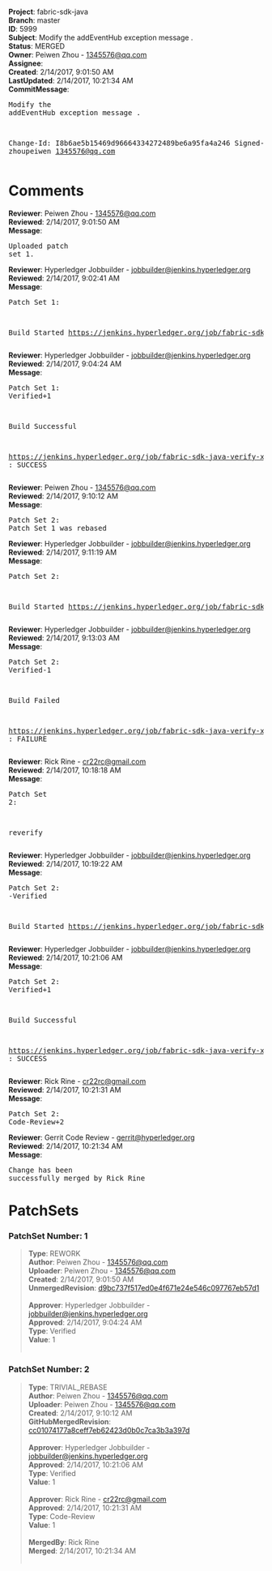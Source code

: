 <strong>Project</strong>: fabric-sdk-java<br><strong>Branch</strong>: master<br><strong>ID</strong>: 5999<br><strong>Subject</strong>: Modify the addEventHub exception message .<br><strong>Status</strong>: MERGED<br><strong>Owner</strong>: Peiwen Zhou - 1345576@qq.com<br><strong>Assignee</strong>:<br><strong>Created</strong>: 2/14/2017, 9:01:50 AM<br><strong>LastUpdated</strong>: 2/14/2017, 10:21:34 AM<br><strong>CommitMessage</strong>:<br><pre>Modify the addEventHub exception message .

Change-Id: I8b6ae5b15469d96664334272489be6a95fa4a246
Signed-off-by: zhoupeiwen <1345576@qq.com>
</pre><h1>Comments</h1><strong>Reviewer</strong>: Peiwen Zhou - 1345576@qq.com<br><strong>Reviewed</strong>: 2/14/2017, 9:01:50 AM<br><strong>Message</strong>: <pre>Uploaded patch set 1.</pre><strong>Reviewer</strong>: Hyperledger Jobbuilder - jobbuilder@jenkins.hyperledger.org<br><strong>Reviewed</strong>: 2/14/2017, 9:02:41 AM<br><strong>Message</strong>: <pre>Patch Set 1:

Build Started https://jenkins.hyperledger.org/job/fabric-sdk-java-verify-x86_64/86/</pre><strong>Reviewer</strong>: Hyperledger Jobbuilder - jobbuilder@jenkins.hyperledger.org<br><strong>Reviewed</strong>: 2/14/2017, 9:04:24 AM<br><strong>Message</strong>: <pre>Patch Set 1: Verified+1

Build Successful 

https://jenkins.hyperledger.org/job/fabric-sdk-java-verify-x86_64/86/ : SUCCESS</pre><strong>Reviewer</strong>: Peiwen Zhou - 1345576@qq.com<br><strong>Reviewed</strong>: 2/14/2017, 9:10:12 AM<br><strong>Message</strong>: <pre>Patch Set 2: Patch Set 1 was rebased</pre><strong>Reviewer</strong>: Hyperledger Jobbuilder - jobbuilder@jenkins.hyperledger.org<br><strong>Reviewed</strong>: 2/14/2017, 9:11:19 AM<br><strong>Message</strong>: <pre>Patch Set 2:

Build Started https://jenkins.hyperledger.org/job/fabric-sdk-java-verify-x86_64/87/</pre><strong>Reviewer</strong>: Hyperledger Jobbuilder - jobbuilder@jenkins.hyperledger.org<br><strong>Reviewed</strong>: 2/14/2017, 9:13:03 AM<br><strong>Message</strong>: <pre>Patch Set 2: Verified-1

Build Failed 

https://jenkins.hyperledger.org/job/fabric-sdk-java-verify-x86_64/87/ : FAILURE</pre><strong>Reviewer</strong>: Rick Rine - cr22rc@gmail.com<br><strong>Reviewed</strong>: 2/14/2017, 10:18:18 AM<br><strong>Message</strong>: <pre>Patch Set 2:

reverify</pre><strong>Reviewer</strong>: Hyperledger Jobbuilder - jobbuilder@jenkins.hyperledger.org<br><strong>Reviewed</strong>: 2/14/2017, 10:19:22 AM<br><strong>Message</strong>: <pre>Patch Set 2: -Verified

Build Started https://jenkins.hyperledger.org/job/fabric-sdk-java-verify-x86_64/90/</pre><strong>Reviewer</strong>: Hyperledger Jobbuilder - jobbuilder@jenkins.hyperledger.org<br><strong>Reviewed</strong>: 2/14/2017, 10:21:06 AM<br><strong>Message</strong>: <pre>Patch Set 2: Verified+1

Build Successful 

https://jenkins.hyperledger.org/job/fabric-sdk-java-verify-x86_64/90/ : SUCCESS</pre><strong>Reviewer</strong>: Rick Rine - cr22rc@gmail.com<br><strong>Reviewed</strong>: 2/14/2017, 10:21:31 AM<br><strong>Message</strong>: <pre>Patch Set 2: Code-Review+2</pre><strong>Reviewer</strong>: Gerrit Code Review - gerrit@hyperledger.org<br><strong>Reviewed</strong>: 2/14/2017, 10:21:34 AM<br><strong>Message</strong>: <pre>Change has been successfully merged by Rick Rine</pre><h1>PatchSets</h1><h3>PatchSet Number: 1</h3><blockquote><strong>Type</strong>: REWORK<br><strong>Author</strong>: Peiwen Zhou - 1345576@qq.com<br><strong>Uploader</strong>: Peiwen Zhou - 1345576@qq.com<br><strong>Created</strong>: 2/14/2017, 9:01:50 AM<br><strong>UnmergedRevision</strong>: [d9bc737f517ed0e4f671e24e546c097767eb57d1](https://github.com/hyperledger-gerrit-archive/fabric-sdk-java/commit/d9bc737f517ed0e4f671e24e546c097767eb57d1)<br><br><strong>Approver</strong>: Hyperledger Jobbuilder - jobbuilder@jenkins.hyperledger.org<br><strong>Approved</strong>: 2/14/2017, 9:04:24 AM<br><strong>Type</strong>: Verified<br><strong>Value</strong>: 1<br><br></blockquote><h3>PatchSet Number: 2</h3><blockquote><strong>Type</strong>: TRIVIAL_REBASE<br><strong>Author</strong>: Peiwen Zhou - 1345576@qq.com<br><strong>Uploader</strong>: Peiwen Zhou - 1345576@qq.com<br><strong>Created</strong>: 2/14/2017, 9:10:12 AM<br><strong>GitHubMergedRevision</strong>: [cc01074177a8ceff7eb62423d0b0c7ca3b3a397d](https://github.com/hyperledger-gerrit-archive/fabric-sdk-java/commit/cc01074177a8ceff7eb62423d0b0c7ca3b3a397d)<br><br><strong>Approver</strong>: Hyperledger Jobbuilder - jobbuilder@jenkins.hyperledger.org<br><strong>Approved</strong>: 2/14/2017, 10:21:06 AM<br><strong>Type</strong>: Verified<br><strong>Value</strong>: 1<br><br><strong>Approver</strong>: Rick Rine - cr22rc@gmail.com<br><strong>Approved</strong>: 2/14/2017, 10:21:31 AM<br><strong>Type</strong>: Code-Review<br><strong>Value</strong>: 1<br><br><strong>MergedBy</strong>: Rick Rine<br><strong>Merged</strong>: 2/14/2017, 10:21:34 AM<br><br></blockquote>